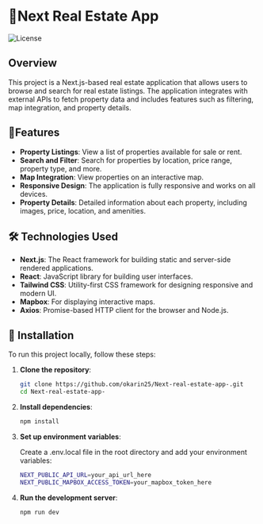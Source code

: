 # 🏡Next Real Estate App

![License](https://img.shields.io/badge/license-MIT-blue.svg)

## Overview

This project is a Next.js-based real estate application that allows users to browse and search for real estate listings. The application integrates with external APIs to fetch property data and includes features such as filtering, map integration, and property details.

## 🌟Features

- **Property Listings**: View a list of properties available for sale or rent.
- **Search and Filter**: Search for properties by location, price range, property type, and more.
- **Map Integration**: View properties on an interactive map.
- **Responsive Design**: The application is fully responsive and works on all devices.
- **Property Details**: Detailed information about each property, including images, price, location, and amenities.

## 🛠️ Technologies Used

- **Next.js**: The React framework for building static and server-side rendered applications.
- **React**: JavaScript library for building user interfaces.
- **Tailwind CSS**: Utility-first CSS framework for designing responsive and modern UI.
- **Mapbox**: For displaying interactive maps.
- **Axios**: Promise-based HTTP client for the browser and Node.js.

## 🚀 Installation

To run this project locally, follow these steps:

1. **Clone the repository**:
   ```bash
   git clone https://github.com/okarin25/Next-real-estate-app-.git
   cd Next-real-estate-app-
   
2. **Install dependencies**:
   ```bash
   npm install
   
3. **Set up environment variables**:
    
   Create a .env.local file in the root directory and add your environment variables:
   ```bash
   NEXT_PUBLIC_API_URL=your_api_url_here
   NEXT_PUBLIC_MAPBOX_ACCESS_TOKEN=your_mapbox_token_here
   
4. **Run the development server**:
   ```bash
   npm run dev
